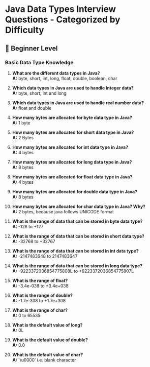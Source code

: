 # Java Data Types Interview Questions - Categorized by Difficulty

## 🔰 Beginner Level

### Basic Data Type Knowledge
1. **What are the different data types in Java?**  
   **A:** byte, short, int, long, float, double, boolean, char

2. **Which data types in Java are used to handle Integer data?**  
   **A:** byte, short, int and long

3. **Which data types in Java are used to handle real number data?**  
   **A:** float and double

4. **How many bytes are allocated for byte data type in Java?**  
   **A:** 1 byte

5. **How many bytes are allocated for short data type in Java?**  
   **A:** 2 Bytes

6. **How many bytes are allocated for int data type in Java?**  
   **A:** 4 bytes

7. **How many bytes are allocated for long data type in Java?**  
   **A:** 8 bytes

8. **How many bytes are allocated for float data type in Java?**  
   **A:** 4 bytes

9. **How many bytes are allocated for double data type in Java?**  
   **A:** 8 bytes

10. **How many bytes are allocated for char data type in Java? Why?**  
    **A:** 2 bytes, because java follows UNICODE format

11. **What is the range of data that can be stored in byte data type?**  
    **A:** -128 to +127

12. **What is the range of data that can be stored in short data type?**  
    **A:** -32768 to +32767

13. **What is the range of data that can be stored in int data type?**  
    **A:** -2147483648 to 2147483647

14. **What is the range of data that can be stored in long data type?**  
    **A:** -9223372036854775808L to +9223372036854775807L

15. **What is the range of float?**  
    **A:** -3.4e-038 to +3.4e+038

16. **What is the range of double?**  
    **A:** -1.7e-308 to +1.7e+308

17. **What is the range of char?**  
    **A:** 0 to 65535

18. **What is the default value of long?**  
    **A:** 0L

19. **What is the default value of double?**  
    **A:** 0.0

20. **What is the default value of char?**  
    **A:** '\u0000' i.e. blank character


